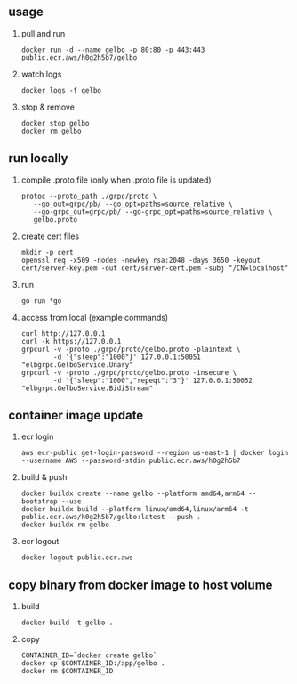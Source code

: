 ## usage

1. pull and run

   ```
   docker run -d --name gelbo -p 80:80 -p 443:443 public.ecr.aws/h0g2h5b7/gelbo
   ```

1. watch logs

   ```
   docker logs -f gelbo
   ```

1. stop & remove

   ```
   docker stop gelbo
   docker rm gelbo
   ```

## run locally

1. compile .proto file (only when .proto file is updated)

   ```
   protoc --proto_path ./grpc/proto \
      --go_out=grpc/pb/ --go_opt=paths=source_relative \
      --go-grpc_out=grpc/pb/ --go-grpc_opt=paths=source_relative \
      gelbo.proto
   ```

1. create cert files

   ```
   mkdir -p cert
   openssl req -x509 -nodes -newkey rsa:2048 -days 3650 -keyout cert/server-key.pem -out cert/server-cert.pem -subj "/CN=localhost"
   ```

1. run

   ```
   go run *go
   ```

1. access from local (example commands)

   ```
   curl http://127.0.0.1
   curl -k https://127.0.0.1
   grpcurl -v -proto ./grpc/proto/gelbo.proto -plaintext \
           -d '{"sleep":"1000"}' 127.0.0.1:50051 "elbgrpc.GelboService.Unary"
   grpcurl -v -proto ./grpc/proto/gelbo.proto -insecure \
           -d '{"sleep":"1000","repeqt":"3"}' 127.0.0.1:50052 "elbgrpc.GelboService.BidiStream"
   ```

## container image update

1. ecr login

   ```
   aws ecr-public get-login-password --region us-east-1 | docker login --username AWS --password-stdin public.ecr.aws/h0g2h5b7
   ```

1. build & push

   ```
   docker buildx create --name gelbo --platform amd64,arm64 --bootstrap --use
   docker buildx build --platform linux/amd64,linux/arm64 -t public.ecr.aws/h0g2h5b7/gelbo:latest --push .
   docker buildx rm gelbo
   ```

1. ecr logout

   ```
   docker logout public.ecr.aws
   ```

## copy binary from docker image to host volume

1. build

   ```
   docker build -t gelbo .
   ```

1. copy


   ```
   CONTAINER_ID=`docker create gelbo`
   docker cp $CONTAINER_ID:/app/gelbo .
   docker rm $CONTAINER_ID
   ```
